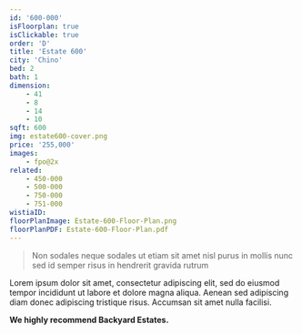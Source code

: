 ```yaml
---
id: '600-000'
isFloorplan: true
isClickable: true
order: 'D'
title: 'Estate 600'
city: 'Chino'
bed: 2
bath: 1
dimension:
    - 41
    - 8
    - 14
    - 10
sqft: 600
img: estate600-cover.png
price: '255,000'
images:
    - fpo@2x
related:
    - 450-000
    - 500-000
    - 750-000
    - 751-000
wistiaID:
floorPlanImage: Estate-600-Floor-Plan.png
floorPlanPDF: Estate-600-Floor-Plan.pdf
---
```


> Non sodales neque sodales ut etiam sit amet nisl purus in mollis nunc sed id semper risus in hendrerit gravida rutrum

Lorem ipsum dolor sit amet, consectetur adipiscing elit, sed do eiusmod tempor incididunt ut labore et dolore magna aliqua. Aenean sed adipiscing diam donec adipiscing tristique risus. Accumsan sit amet nulla facilisi.

**We highly recommend Backyard Estates.**

